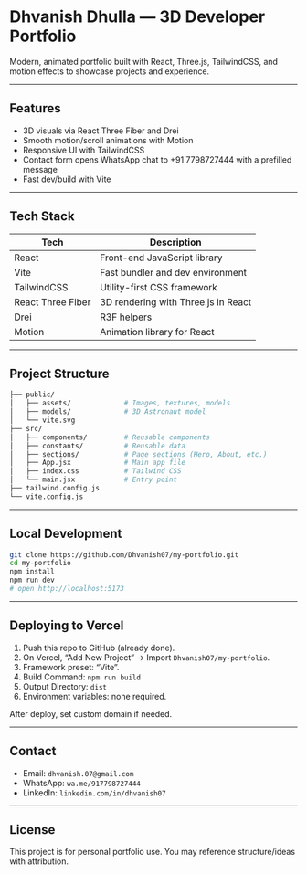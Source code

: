 # Dhvanish Dhulla — 3D Developer Portfolio

Modern, animated portfolio built with React, Three.js, TailwindCSS, and motion effects to showcase projects and experience.

---

## Features

- 3D visuals via React Three Fiber and Drei
- Smooth motion/scroll animations with Motion
- Responsive UI with TailwindCSS
- Contact form opens WhatsApp chat to +91 7798727444 with a prefilled message
- Fast dev/build with Vite

---

## Tech Stack

| Tech              | Description                           |
|-------------------|---------------------------------------|
| React             | Front-end JavaScript library          |
| Vite              | Fast bundler and dev environment      |
| TailwindCSS       | Utility-first CSS framework           |
| React Three Fiber | 3D rendering with Three.js in React   |
| Drei              | R3F helpers                           |
| Motion            | Animation library for React           |

---

## Project Structure

```bash
├── public/
│   ├── assets/             # Images, textures, models
│   ├── models/             # 3D Astronaut model
│   └── vite.svg
├── src/
│   ├── components/         # Reusable components
│   ├── constants/          # Reusable data
│   ├── sections/           # Page sections (Hero, About, etc.)
│   ├── App.jsx             # Main app file
│   ├── index.css           # Tailwind CSS
│   └── main.jsx            # Entry point
├── tailwind.config.js
└── vite.config.js
```

---

## Local Development

```bash
git clone https://github.com/Dhvanish07/my-portfolio.git
cd my-portfolio
npm install
npm run dev
# open http://localhost:5173
```

---

## Deploying to Vercel

1) Push this repo to GitHub (already done).
2) On Vercel, “Add New Project” → Import `Dhvanish07/my-portfolio`.
3) Framework preset: “Vite”.
4) Build Command: `npm run build`
5) Output Directory: `dist`
6) Environment variables: none required.

After deploy, set custom domain if needed.

---

## Contact

- Email: `dhvanish.07@gmail.com`
- WhatsApp: `wa.me/917798727444`
- LinkedIn: `linkedin.com/in/dhvanish07`

---

## License

This project is for personal portfolio use. You may reference structure/ideas with attribution.
